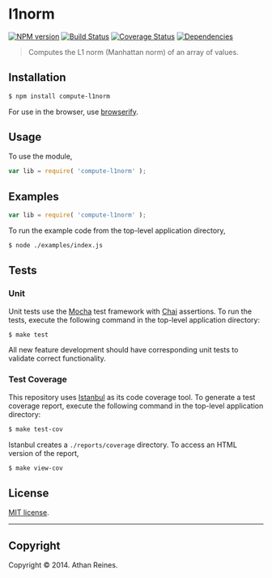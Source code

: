 l1norm
===
[![NPM version][npm-image]][npm-url] [![Build Status][travis-image]][travis-url] [![Coverage Status][coveralls-image]][coveralls-url] [![Dependencies][dependencies-image]][dependencies-url]

> Computes the L1 norm (Manhattan norm) of an array of values.


## Installation

``` bash
$ npm install compute-l1norm
```

For use in the browser, use [browserify](https://github.com/substack/node-browserify).


## Usage

To use the module,

``` javascript
var lib = require( 'compute-l1norm' );
```


## Examples

``` javascript
var lib = require( 'compute-l1norm' );
```

To run the example code from the top-level application directory,

``` bash
$ node ./examples/index.js
```


## Tests

### Unit

Unit tests use the [Mocha](http://visionmedia.github.io/mocha) test framework with [Chai](http://chaijs.com) assertions. To run the tests, execute the following command in the top-level application directory:

``` bash
$ make test
```

All new feature development should have corresponding unit tests to validate correct functionality.


### Test Coverage

This repository uses [Istanbul](https://github.com/gotwarlost/istanbul) as its code coverage tool. To generate a test coverage report, execute the following command in the top-level application directory:

``` bash
$ make test-cov
```

Istanbul creates a `./reports/coverage` directory. To access an HTML version of the report,

``` bash
$ make view-cov
```


## License

[MIT license](http://opensource.org/licenses/MIT). 


---
## Copyright

Copyright &copy; 2014. Athan Reines.


[npm-image]: http://img.shields.io/npm/v/compute-l1norm.svg
[npm-url]: https://npmjs.org/package/compute-l1norm

[travis-image]: http://img.shields.io/travis/compute-io/l1norm/master.svg
[travis-url]: https://travis-ci.org/compute-io/l1norm

[coveralls-image]: https://img.shields.io/coveralls/compute-io/l1norm/master.svg
[coveralls-url]: https://coveralls.io/r/compute-io/l1norm?branch=master

[dependencies-image]: http://img.shields.io/david/compute-io/l1norm.svg
[dependencies-url]: https://david-dm.org/compute-io/l1norm

[dev-dependencies-image]: http://img.shields.io/david/dev/compute-io/l1norm.svg
[dev-dependencies-url]: https://david-dm.org/dev/compute-io/l1norm

[github-issues-image]: http://img.shields.io/github/issues/compute-io/l1norm.svg
[github-issues-url]: https://github.com/compute-io/l1norm/issues